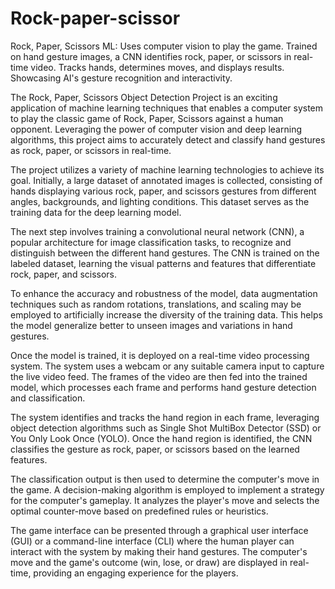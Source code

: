 # Rock-paper-scissor
Rock, Paper, Scissors ML: Uses computer vision to play the game. Trained on hand gesture images, a CNN identifies rock, paper, or scissors in real-time video. Tracks hands, determines moves, and displays results. Showcasing AI's gesture recognition and interactivity.

The Rock, Paper, Scissors Object Detection Project is an exciting application of machine learning techniques that enables a computer system to play the classic game of Rock, Paper, Scissors against a human opponent. Leveraging the power of computer vision and deep learning algorithms, this project aims to accurately detect and classify hand gestures as rock, paper, or scissors in real-time.

The project utilizes a variety of machine learning technologies to achieve its goal. Initially, a large dataset of annotated images is collected, consisting of hands displaying various rock, paper, and scissors gestures from different angles, backgrounds, and lighting conditions. This dataset serves as the training data for the deep learning model.

The next step involves training a convolutional neural network (CNN), a popular architecture for image classification tasks, to recognize and distinguish between the different hand gestures. The CNN is trained on the labeled dataset, learning the visual patterns and features that differentiate rock, paper, and scissors.

To enhance the accuracy and robustness of the model, data augmentation techniques such as random rotations, translations, and scaling may be employed to artificially increase the diversity of the training data. This helps the model generalize better to unseen images and variations in hand gestures.

Once the model is trained, it is deployed on a real-time video processing system. The system uses a webcam or any suitable camera input to capture the live video feed. The frames of the video are then fed into the trained model, which processes each frame and performs hand gesture detection and classification.

The system identifies and tracks the hand region in each frame, leveraging object detection algorithms such as Single Shot MultiBox Detector (SSD) or You Only Look Once (YOLO). Once the hand region is identified, the CNN classifies the gesture as rock, paper, or scissors based on the learned features.

The classification output is then used to determine the computer's move in the game. A decision-making algorithm is employed to implement a strategy for the computer's gameplay. It analyzes the player's move and selects the optimal counter-move based on predefined rules or heuristics.

The game interface can be presented through a graphical user interface (GUI) or a command-line interface (CLI) where the human player can interact with the system by making their hand gestures. The computer's move and the game's outcome (win, lose, or draw) are displayed in real-time, providing an engaging experience for the players.
